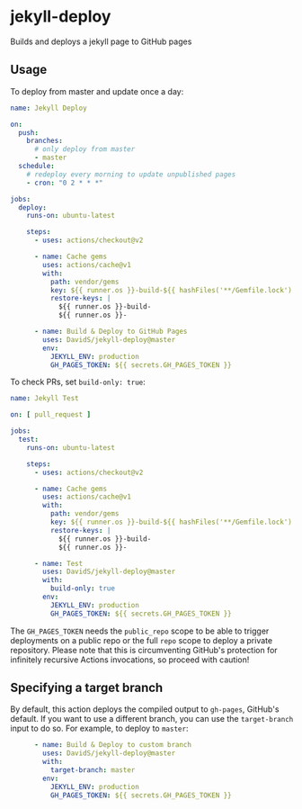 # jekyll-deploy

Builds and deploys a jekyll page to GitHub pages

## Usage

To deploy from master and update once a day:
```yaml
name: Jekyll Deploy

on:
  push:
    branches:
      # only deploy from master
      - master
  schedule:
    # redeploy every morning to update unpublished pages
    - cron: "0 2 * * *"

jobs:
  deploy:
    runs-on: ubuntu-latest

    steps:
      - uses: actions/checkout@v2

      - name: Cache gems
        uses: actions/cache@v1
        with:
          path: vendor/gems
          key: ${{ runner.os }}-build-${{ hashFiles('**/Gemfile.lock') }}
          restore-keys: |
            ${{ runner.os }}-build-
            ${{ runner.os }}-

      - name: Build & Deploy to GitHub Pages
        uses: DavidS/jekyll-deploy@master
        env:
          JEKYLL_ENV: production
          GH_PAGES_TOKEN: ${{ secrets.GH_PAGES_TOKEN }}
```

To check PRs, set `build-only: true`:

```yaml
name: Jekyll Test

on: [ pull_request ]

jobs:
  test:
    runs-on: ubuntu-latest

    steps:
      - uses: actions/checkout@v2

      - name: Cache gems
        uses: actions/cache@v1
        with:
          path: vendor/gems
          key: ${{ runner.os }}-build-${{ hashFiles('**/Gemfile.lock') }}
          restore-keys: |
            ${{ runner.os }}-build-
            ${{ runner.os }}-

      - name: Test
        uses: DavidS/jekyll-deploy@master
        with:
          build-only: true
        env:
          JEKYLL_ENV: production
          GH_PAGES_TOKEN: ${{ secrets.GH_PAGES_TOKEN }}
```

The `GH_PAGES_TOKEN` needs the `public_repo` scope to be able to trigger deployments on a public repo or the full `repo` scope to deploy a private repository. Please note that this is circumventing GitHub's protection for infinitely recursive Actions invocations, so proceed with caution!

## Specifying a target branch

By default, this action deploys the compiled output to `gh-pages`, GitHub's default. If you want to use a different branch, you can use the `target-branch` input to do so. For example, to deploy to `master`:

```yaml
      - name: Build & Deploy to custom branch
        uses: DavidS/jekyll-deploy@master
        with:
          target-branch: master
        env:
          JEKYLL_ENV: production
          GH_PAGES_TOKEN: ${{ secrets.GH_PAGES_TOKEN }}
```
